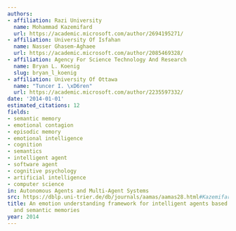 ```yaml
---
authors:
- affiliation: Razi University
  name: Mohammad Kazemifard
  url: https://academic.microsoft.com/author/2694195271/
- affiliation: University Of Isfahan
  name: Nasser Ghasem-Aghaee
  url: https://academic.microsoft.com/author/2085469328/
- affiliation: Agency For Science Technology And Research
  name: Bryan L. Koenig
  slug: bryan_l_koenig
- affiliation: University Of Ottawa
  name: "Tuncer I. \xD6ren"
  url: https://academic.microsoft.com/author/2235597332/
date: '2014-01-01'
estimated_citations: 12
fields:
- semantic memory
- emotional contagion
- episodic memory
- emotional intelligence
- cognition
- semantics
- intelligent agent
- software agent
- cognitive psychology
- artificial intelligence
- computer science
in: Autonomous Agents and Multi-Agent Systems
src: https://dblp.uni-trier.de/db/journals/aamas/aamas28.html#KazemifardGKO14
title: An emotion understanding framework for intelligent agents based on episodic
  and semantic memories
year: 2014
---
```

